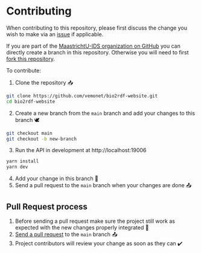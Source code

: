 # Contributing

When contributing to this repository, please first discuss the change you wish to make via an [issue](https://github.com/vemonet/bio2rdf-website/issues) if applicable.

If you are part of the [MaastrichtU-IDS organization on GitHub](https://github.com/MaastrichtU-IDS) you can directly create a branch in this repository. Otherwise you will need to first [fork this repository](https://github.com/vemonet/bio2rdf-website/fork).

To contribute:

1. Clone the repository 📥

```bash
git clone https://github.com/vemonet/bio2rdf-website.git
cd bio2rdf-website
```

2. Create a new branch from the `main` branch and add your changes to this branch 🕊️

```bash
git checkout main
git checkout -b new-branch
```

3. Run the API in development at http://localhost:19006

```bash
yarn install
yarn dev
```

4. Add your change in this branch 📝
5. Send a pull request to the `main` branch when your changes are done 📤

## Pull Request process

1. Before sending a pull request make sure the project still work as expected with the new changes properly integrated 📝
2. [Send a pull request](https://github.com/vemonet/bio2rdf-website/compare) to the `main` branch 📤
3. Project contributors will review your change as soon as they can ✔️

